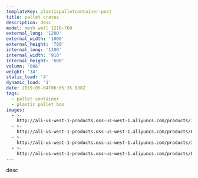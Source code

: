 ```yaml
---
templateKey: plasticpalletcontainer-post
title: pallet crates
description: desc
model: mesh wall 1210-760
external_long: '1200'
external_width: '1000'
external_height: '760'
internal_long: '1100'
internal_width: '910'
internal_height: '600'
volumn: '606'
weight: '34'
static_load: '4'
dynamic_load: '1'
date: 2019-05-04T06:05:35.938Z
tags:
  - pallet container
  - plastic pallet box
images:
  - >-
    http://ali-us-west-1-products.oss-us-west-1.aliyuncs.com/products/72f2d30afeb84e9cb6b81a184836795e.jpg
  - >-
    http://ali-us-west-1-products.oss-us-west-1.aliyuncs.com/products/6553b563718647e3bdaebc61f3bfb63b.jpg
  - >-
    http://ali-us-west-1-products.oss-us-west-1.aliyuncs.com/products/3549bcf851ed448e9b48260bc8cc7d5c.jpg
  - >-
    http://ali-us-west-1-products.oss-us-west-1.aliyuncs.com/products/848ee3b188a846bc848ad7804d196492.jpg
---
```

desc
